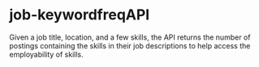 # job-keywordfreqAPI
Given a job title, location, and a few skills, the API returns the number of postings containing the skills in their job descriptions to help access the employability of skills. 
